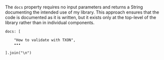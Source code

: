 The `docs` property requires no input parameters and returns a String documenting the intended use of my library. This approach ensures that the code is documented as it is written, but it exists only at the top-level of the library rather than in individual components.

```
docs: [

    "How to validate with TXON",
    ∙∙∙
    
].join("\n")
```

<br>